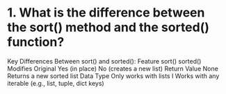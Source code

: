# 1. What is the difference between the sort() method and the sorted() function?
Key Differences Between sort() and sorted():
Feature
sort()
sorted()
Modifies Original
Yes (in place)
No (creates a new list)
Return Value
None
Returns a new sorted list
Data Type
Only works with lists
I
Works with any iterable (e.g., list, tuple, dict
keys)